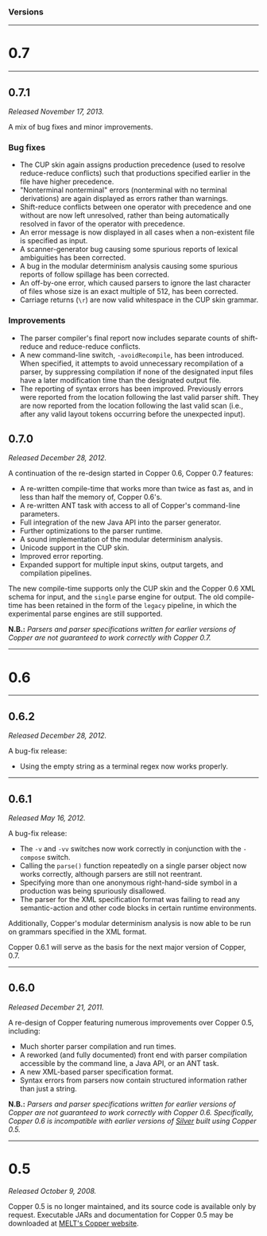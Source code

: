 ### Versions ###




---

# 0.7 #

---


## 0.7.1 ##

_Released November 17, 2013._

A mix of bug fixes and minor improvements.

### Bug fixes ###

  * The CUP skin again assigns production precedence (used to resolve reduce-reduce conflicts) such that productions specified earlier in the file have higher precedence.
  * "Nonterminal nonterminal" errors (nonterminal with no terminal derivations) are again displayed as errors rather than warnings.
  * Shift-reduce conflicts between one operator with precedence and one without are now left unresolved, rather than being automatically resolved in favor of the operator with precedence.
  * An error message is now displayed in all cases when a non-existent file is specified as input.
  * A scanner-generator bug causing some spurious reports of lexical ambiguities has been corrected.
  * A bug in the modular determinism analysis causing some spurious reports of follow spillage has been corrected.
  * An off-by-one error, which caused parsers to ignore the last character of files whose size is an exact multiple of 512, has been corrected.
  * Carriage returns (`\r`) are now valid whitespace in the CUP skin grammar.

### Improvements ###

  * The parser compiler's final report now includes separate counts of shift-reduce and reduce-reduce conflicts.
  * A new command-line switch, `-avoidRecompile`, has been introduced. When specified, it attempts to avoid unnecessary recompilation of a parser, by suppressing compilation if none of the designated input files have a later modification time than the designated output file.
  * The reporting of syntax errors has been improved. Previously errors were reported from the location following the last valid parser shift. They are now reported from the location following the last valid scan (i.e., after any valid layout tokens occurring before the unexpected input).


## 0.7.0 ##

_Released December 28, 2012._

A continuation of the re-design started in Copper 0.6, Copper 0.7 features:

  * A re-written compile-time that works more than twice as fast as, and in less than half the memory of, Copper 0.6's.
  * A re-written ANT task with access to all of Copper's command-line parameters.
  * Full integration of the new Java API into the parser generator.
  * Further optimizations to the parser runtime.
  * A sound implementation of the modular determinism analysis.
  * Unicode support in the CUP skin.
  * Improved error reporting.
  * Expanded support for multiple input skins, output targets, and compilation pipelines.

The new compile-time supports only the CUP skin and the Copper 0.6 XML schema for input, and the `single` parse engine for output. The old compile-time has been retained in the form of the `legacy` pipeline, in which the experimental parse engines are still supported.

**N.B.:** _Parsers and parser specifications written for earlier versions of Copper are not guaranteed to work correctly with Copper 0.7._


---

# 0.6 #

---

## 0.6.2 ##

_Released December 28, 2012._

A bug-fix release:

  * Using the empty string as a terminal regex now works properly.

---

## 0.6.1 ##

_Released May 16, 2012._

A bug-fix release:

  * The `-v` and `-vv` switches now work correctly in conjunction with the `-compose` switch.
  * Calling the `parse()` function repeatedly on a single parser object now works correctly, although parsers are still not reentrant.
  * Specifying more than one anonymous right-hand-side symbol in a production was being spuriously disallowed.
  * The parser for the XML specification format was failing to read any semantic-action and other code blocks in certain runtime environments.

Additionally, Copper's modular determinism analysis is now able to be run on grammars specified in the XML format.

Copper 0.6.1 will serve as the basis for the next major version of Copper, 0.7.


---

## 0.6.0 ##

_Released December 21, 2011._

A re-design of Copper featuring numerous improvements over Copper 0.5, including:

  * Much shorter parser compilation and run times.
  * A reworked (and fully documented) front end with parser compilation accessible by the command line, a Java API, or an ANT task.
  * A new XML-based parser specification format.
  * Syntax errors from parsers now contain structured information rather than just a string.

**N.B.:** _Parsers and parser specifications written for earlier versions of Copper are not guaranteed to work correctly with Copper 0.6. Specifically, Copper 0.6 is incompatible with earlier versions of [Silver](http://melt.cs.umn.edu/silver) built using Copper 0.5._


---

# 0.5 #

_Released October 9, 2008._

Copper 0.5 is no longer maintained, and its source code is available only by request. Executable JARs and documentation for Copper 0.5 may be downloaded at [MELT's Copper website](http://melt.cs.umn.edu).